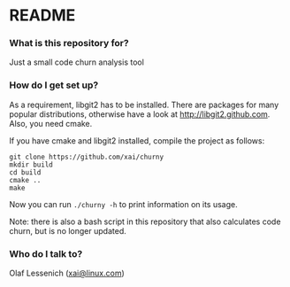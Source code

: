 # README #

### What is this repository for? ###

Just a small code churn analysis tool

### How do I get set up? ###

As a requirement, libgit2 has to be installed. There are packages for
many popular distributions, otherwise have a look at
http://libgit2.github.com.  
Also, you need cmake.

If you have cmake and libgit2 installed, compile the project as follows:
```
git clone https://github.com/xai/churny
mkdir build
cd build
cmake ..
make
```

Now you can run `./churny -h` to print information on its usage.

Note: there is also a bash script in this repository that also
calculates code churn, but is no longer updated.

### Who do I talk to? ###

Olaf Lessenich (xai@linux.com)
